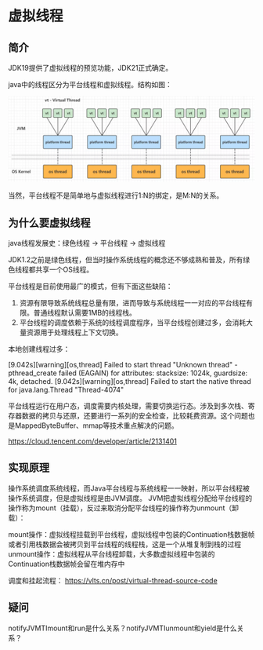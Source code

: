 # 虚拟线程

## 简介

JDK19提供了虚拟线程的预览功能，JDK21正式确定。

java中的线程区分为平台线程和虚拟线程。结构如图：

![虚拟线程示意](../attach/虚拟线程示意.webp)

当然，平台线程不是简单地与虚拟线程进行1:N的绑定，是M:N的关系。

## 为什么要虚拟线程

java线程发展史：绿色线程 -> 平台线程 -> 虚拟线程

JDK1.2之前是绿色线程，但当时操作系统线程的概念还不够成熟和普及，所有绿色线程都共享一个OS线程。

平台线程是目前使用最广的模式，但有下面这些缺陷：

1. 资源有限导致系统线程总量有限，进而导致与系统线程一一对应的平台线程有限。普通线程默认需要1MB的线程栈。
2. 平台线程的调度依赖于系统的线程调度程序，当平台线程创建过多，会消耗大量资源用于处理线程上下文切换。

本地创建线程过多：

[9.042s][warning][os,thread] Failed to start thread "Unknown thread" - pthread_create failed (EAGAIN) for attributes: stacksize: 1024k, guardsize: 4k, detached.
[9.042s][warning][os,thread] Failed to start the native thread for java.lang.Thread "Thread-4074"

平台线程运行在用户态，调度需要内核处理，需要切换运行态。涉及到多次栈、寄存器数据的拷贝与还原，还要进行一系列的安全检查，比较耗费资源。这个问题也是MappedByteBuffer、mmap等技术重点解决的问题。

https://cloud.tencent.com/developer/article/2131401

## 实现原理

操作系统调度系统线程，而Java平台线程与系统线程一一映射，所以平台线程被操作系统调度，但是虚拟线程是由JVM调度。
JVM把虚拟线程分配给平台线程的操作称为mount（挂载），反过来取消分配平台线程的操作称为unmount（卸载）：

mount操作：虚拟线程挂载到平台线程，虚拟线程中包装的Continuation栈数据帧或者引用栈数据会被拷贝到平台线程的线程栈，这是一个从堆复制到栈的过程
unmount操作：虚拟线程从平台线程卸载，大多数虚拟线程中包装的Continuation栈数据帧会留在堆内存中

调度和挂起流程：
https://vlts.cn/post/virtual-thread-source-code

## 疑问

notifyJVMTImount和run是什么关系？notifyJVMTIunmount和yield是什么关系？